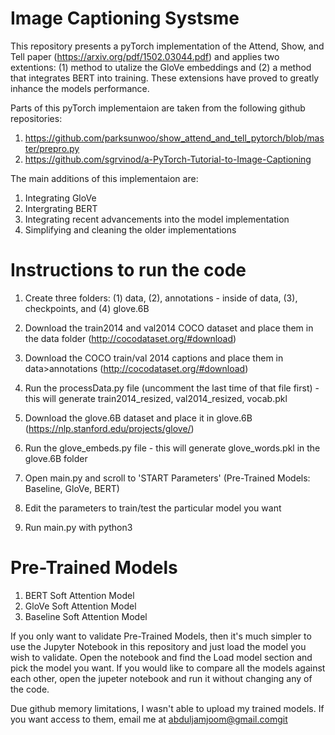 # Image Captioning Systsme
This repository presents a pyTorch implementation of the Attend, Show, and Tell paper (https://arxiv.org/pdf/1502.03044.pdf) and applies two extentions: (1) method to utalize the GloVe embeddings and (2) a method that integrates BERT into training. These extensions have proved to greatly inhance the models performance.

Parts of this pyTorch implementaion are taken from the following github repositories:
1. https://github.com/parksunwoo/show_attend_and_tell_pytorch/blob/master/prepro.py
2. https://github.com/sgrvinod/a-PyTorch-Tutorial-to-Image-Captioning

The main additions of this implementaion are:
1. Integrating GloVe
2. Intergrating BERT
3. Integrating recent advancements into the model implementation
3. Simplifying and cleaning the older implementations

# Instructions to run the code

1. Create three folders: (1) data, (2), annotations - inside of data, (3), checkpoints, and (4) glove.6B
1. Download the train2014 and val2014 COCO dataset and place them in the data folder (http://cocodataset.org/#download)
2. Download the COCO train/val 2014 captions and place them in data>annotations (http://cocodataset.org/#download)
3. Run the processData.py file (uncomment the last time of that file first) - this will generate train2014_resized, val2014_resized, vocab.pkl

4. Download the glove.6B dataset and place it in glove.6B (https://nlp.stanford.edu/projects/glove/)
5. Run the glove_embeds.py file - this will generate glove_words.pkl in the glove.6B folder

6. Open main.py and scroll to 'START Parameters' (Pre-Trained Models: Baseline, GloVe, BERT)
7. Edit the parameters to train/test the particular model you want 
8. Run main.py with python3


# Pre-Trained Models
1. BERT Soft Attention Model
2. GloVe Soft Attention Model
3. Baseline Soft Attention Model

If you only want to validate Pre-Trained Models, then it's much simpler to use the Jupyter Notebook in this repository and just load the model you wish to validate. Open the notebook and find the Load model section and pick the model you want. If you would like to compare all the models against each other, open the jupeter notebook and run it without changing any of the code.

Due github memory limitations, I wasn't able to upload my trained models. If you want access to them, email me at abduljamjoom@gmail.comgit